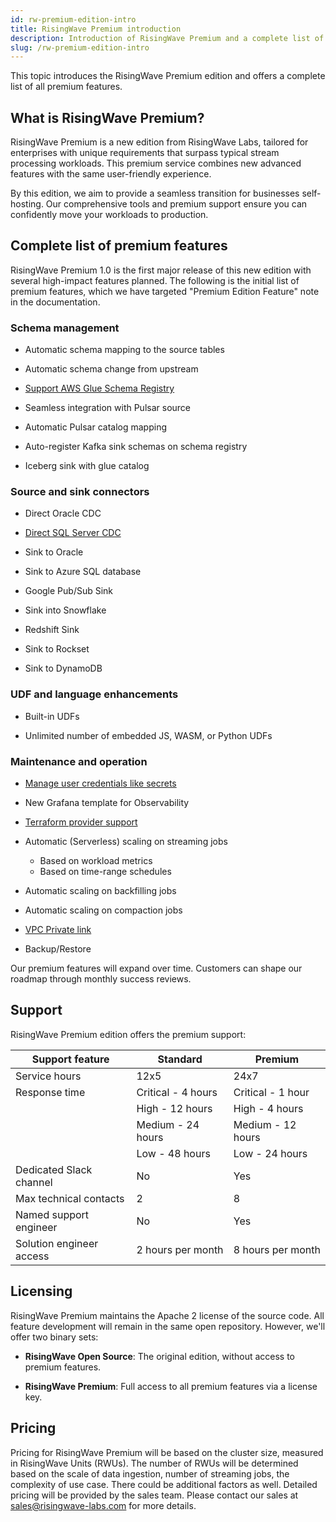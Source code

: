 ```yaml
---
id: rw-premium-edition-intro
title: RisingWave Premium introduction
description: Introduction of RisingWave Premium and a complete list of premium features.
slug: /rw-premium-edition-intro
---
```

<head>
  <link rel="canonical" href="https://docs.risingwave.com/docs/current/rw-premium-edition-intro/" />
</head>

This topic introduces the RisingWave Premium edition and offers a complete list of all premium features.

## What is RisingWave Premium?

RisingWave Premium is a new edition from RisingWave Labs, tailored for enterprises with unique requirements that surpass typical stream processing workloads. This premium service combines new advanced features with the same user-friendly experience.

By this edition, we aim to provide a seamless transition for businesses self-hosting. Our comprehensive tools and premium support ensure you can confidently move your workloads to production.

## Complete list of premium features

RisingWave Premium 1.0 is the first major release of this new edition with several high-impact features planned. The following is the initial list of premium features, which we have targeted "Premium Edition Feature" note in the documentation.

### Schema management

- Automatic schema mapping to the source tables

- Automatic schema change from upstream

- [Support AWS Glue Schema Registry](/ingest/ingest-from-kafka.md#read-schemas-from-aws-glue-schema-registry)

- Seamless integration with Pulsar source

- Automatic Pulsar catalog mapping

- Auto-register Kafka sink schemas on schema registry

- Iceberg sink with glue catalog

### Source and sink connectors

- Direct Oracle CDC

- [Direct SQL Server CDC](/guides/ingest-from-sqlserver-cdc.md)

- Sink to Oracle

- Sink to Azure SQL database

- Google Pub/Sub Sink

- Sink into Snowflake

- Redshift Sink

- Sink to Rockset

- Sink to DynamoDB

### UDF and language enhancements

- Built-in UDFs

- Unlimited number of embedded JS, WASM, or Python UDFs

### Maintenance and operation

- [Manage user credentials like secrets](/deploy/manage-secrets.md)

- New Grafana template for Observability

- [Terraform provider support](https://github.com/risingwavelabs/terraform-provider-risingwavecloud)

- Automatic (Serverless) scaling on streaming jobs
  - Based on workload metrics
  - Based on time-range schedules

- Automatic scaling on backfilling jobs

- Automatic scaling on compaction jobs

- [VPC Private link](/cloud/create-a-connection/)

- Backup/Restore

Our premium features will expand over time. Customers can shape our roadmap through monthly success reviews.

## Support

RisingWave Premium edition offers the premium support:

| Support feature             | Standard            | Premium            |
|-----------------------------|---------------------|--------------------|
| Service hours               | 12x5                | 24x7               |
| Response time               | Critical - 4 hours  | Critical - 1 hour  |
|                             | High - 12 hours     | High - 4 hours     |
|                             | Medium - 24 hours   | Medium - 12 hours  |
|                             | Low - 48 hours      | Low - 24 hours     |
| Dedicated Slack channel      | No                  | Yes                |
| Max technical contacts      | 2                   | 8                  |
| Named support engineer      | No                  | Yes                |
| Solution engineer access    | 2 hours per month   | 8 hours per month  |



## Licensing

RisingWave Premium maintains the Apache 2 license of the source code. All feature development will remain in the same open repository. However, we'll offer two binary sets:

- **RisingWave Open Source**: The original edition, without access to premium features.

- **RisingWave Premium**: Full access to all premium features via a license key.

## Pricing

Pricing for RisingWave Premium will be based on the cluster size, measured in RisingWave Units (RWUs). The number of RWUs will be determined based on the scale of data ingestion, number of streaming jobs, the complexity of use case. There could be additional factors as well. Detailed pricing will be provided by the sales team. Please contact our sales at [sales@risingwave-labs.com](mailto:sales@risingwave-labs.com) for more details.